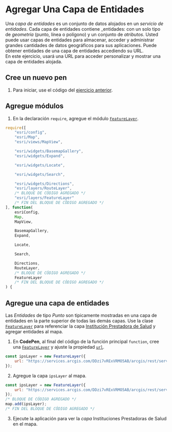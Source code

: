 # Agregar Una Capa de Entidades
Una _capa de entidades_ es un conjunto de datos alojados en un _servicio de entidades_. Cada capa de entidades contiene _entidades: con un solo tipo de _geometría_ (punto, línea o polígono) y un conjunto de _atributos_. Usted puede usar capas de entidades para almacenar, acceder y administrar grandes cantidades de datos geográficos para sus aplicaciones. Puede obtener entidades de una capa de entidades accediendo su URL.  
En este ejercicio, usará una URL para acceder personalizar y mostrar una capa de entidades alojada.
## Cree un nuevo pen
1. Para iniciar, use el código del [ejercicio anterior](https://github.com/DesarrolladoresEsri/epc.co.js/blob/main/5.rutas/README.md).
## Agregue módulos 
1. En la declaración `require`, agregue el módulo [`FeatureLayer`](https://developers.arcgis.com/javascript/latest/api-reference/esri-layers-FeatureLayer.html).
```javascript
require([
    "esri/config", 
    "esri/Map", 
    "esri/views/MapView",

    "esri/widgets/BasemapGallery",
    "esri/widgets/Expand",

    "esri/widgets/Locate",

    "esri/widgets/Search",

    "esri/widgets/Directions",
    "esri/layers/RouteLayer",
    /* BLOQUE DE CÓDIGO AGREGADO */
    "esri/layers/FeatureLayer"
    /* FIN DEL BLOQUE DE CÓDIGO AGREGADO */
], function(
    esriConfig, 
    Map, 
    MapView,

    BasemapGallery,
    Expand,

    Locate,

    Search,

    Directions,
    RouteLayer,
    /* BLOQUE DE CÓDIGO AGREGADO */
    FeatureLayer
    /* FIN DEL BLOQUE DE CÓDIGO AGREGADO */
) {
```
## Agregue una capa de entidades
Las _Entidades_ de tipo _Punto_ son tipicamente mostradas en una capa de entidades en la parte superior de todas las demás capas. Use la clase [`FeatureLayer`](https://developers.arcgis.com/javascript/latest/api-reference/esri-layers-FeatureLayer.html) para referenciar la capa [Institución Prestadora de Salud](https://services.arcgis.com/DDzi7vRExVRMO5AB/arcgis/rest/services/Instituci%C3%B3n_Prestadora_de_Salud/FeatureServer/0) y agregar entidades al mapa.
1. En **CodePen**, al final del código de la función principal `function`, cree una [`FeatureLayer`](https://developers.arcgis.com/javascript/latest/api-reference/esri-layers-FeatureLayer.html) y ajuste la propiedad [`url`](https://developers.arcgis.com/javascript/latest/api-reference/esri-layers-FeatureLayer.html#url).
```javascript
const ipsLayer = new FeatureLayer({
    url: "https://services.arcgis.com/DDzi7vRExVRMO5AB/arcgis/rest/services/Instituci%C3%B3n_Prestadora_de_Salud/FeatureServer/0"
});
```
2. Agregue la capa `ipsLayer` al mapa.
```javascript
const ipsLayer = new FeatureLayer({
    url: "https://services.arcgis.com/DDzi7vRExVRMO5AB/arcgis/rest/services/Instituci%C3%B3n_Prestadora_de_Salud/FeatureServer/0"
});
/* BLOQUE DE CÓDIGO AGREGADO */
map.add(ipsLayer);
/* FIN DEL BLOQUE DE CÓDIGO AGREGADO */
```
3. Ejecute la aplicación para ver la _capa_ Instituciones Prestadoras de Salud en el mapa.
